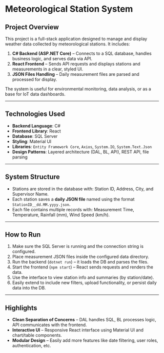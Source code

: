 # Meteorological Station System

## Project Overview
This project is a full-stack application designed to manage and display weather data collected by meteorological stations. It includes:

1. **C# Backend (ASP.NET Core)** – Connects to a SQL database, handles business logic, and serves data via API.
2. **React Frontend** – Sends API requests and displays stations and measurements in a clear, styled UI.
3. **JSON Files Handling** – Daily measurement files are parsed and processed for display.

The system is useful for environmental monitoring, data analysis, or as a base for IoT data dashboards.

---

## Technologies Used
- **Backend Language**: C#
- **Frontend Library**: React
- **Database**: SQL Server
- **Styling**: Material UI
- **Libraries**: `Entity Framework Core`, `Axios`, `System.IO`, `System.Text.Json`
- **Design Patterns**: Layered architecture (DAL, BL, API), REST API, file parsing

---

## System Structure
- Stations are stored in the database with: Station ID, Address, City, and Supervisor Name.
- Each station saves a **daily JSON file** named using the format `StationID__dd.MM.yyyy.json`.
- Each file contains multiple records with: Measurement Time, Temperature, Rainfall (mm), Wind Speed (km/h).

---

## How to Run
1. Make sure the SQL Server is running and the connection string is configured.
2. Place measurement JSON files inside the configured data directory.
3. Run the backend (`dotnet run`) – it loads the DB and parses the files.
4. Start the frontend (`npm start`) – React sends requests and renders the data.
5. Use the interface to view station info and summaries (by station/date).
6. Easily extend to include new filters, upload functionality, or persist daily data into the DB.

---

## Highlights
- **Clean Separation of Concerns** – DAL handles SQL, BL processes logic, API communicates with the frontend.
- **Interactive UI** – Responsive React interface using Material UI and chart/table components.
- **Modular Design** – Easily add more features like date filtering, user roles, authentication, etc.



